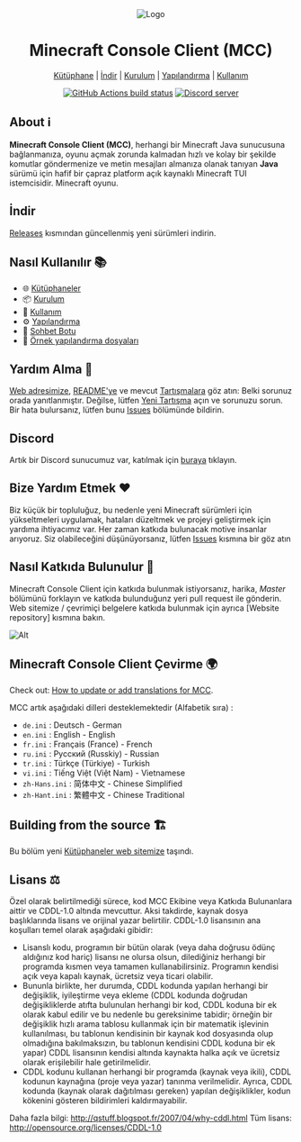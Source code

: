 <div align="center">

<img src="https://i.pics.rs/LLDhE.png" alt="Logo"/>

# Minecraft Console Client (MCC)

[Kütüphane](https://mccteam.github.io/) | [İndir](https://github.com/MCCTeam/Minecraft-Console-Client/releases/latest) | [Kurulum](https://mccteam.github.io/guide/installation.html) | [Yapılandırma](https://mccteam.github.io/guide/configuration.html) | [Kullanım](https://mccteam.github.io/guide/usage.html)

[![GitHub Actions build status](https://github.com/MCCTeam/Minecraft-Console-Client/actions/workflows/build-and-release.yml/badge.svg)](https://github.com/MCCTeam/Minecraft-Console-Client/releases/latest) <a href="https://discord.gg/sfBv4TtpC9"><img src="https://img.shields.io/discord/1018553894831403028?color=5865F2&logo=discord&logoColor=white" alt="Discord server" /></a>

</div>

## **About ℹ️**

**Minecraft Console Client (MCC)**, herhangi bir Minecraft Java sunucusuna bağlanmanıza, oyunu açmak zorunda kalmadan hızlı ve kolay bir şekilde komutlar göndermenize ve metin mesajları almanıza olanak tanıyan **Java** sürümü için hafif bir çapraz platform açık kaynaklı Minecraft TUI istemcisidir. Minecraft oyunu.

## İndir

[Releases](https://github.com/MCCTeam/Minecraft-Console-Client/releases/latest) kısmından güncellenmiş yeni sürümleri indirin.

## Nasıl Kullanılır 📚

-   🌐 [Kütüphaneler](https://mccteam.github.io/)
-   📦 [Kurulum](https://mccteam.github.io/guide/installation.html)
-   📖 [Kullanım](https://mccteam.github.io/guide/usage.html)
-   ⚙️ [Yapılandırma](https://mccteam.github.io/guide/configuration.html)
-   🤖 [Sohbet Botu](https://mccteam.github.io/guide/chat-bots.html)
-   📝 [Örnek yapılandırma dosyaları](MinecraftClient/config/)

## Yardım Alma 🙋

[Web adresimize](https://mccteam.github.io/), [README'ye](https://github.com/MCCTeam/Minecraft-Console-Client/tree/master/MinecraftClient/config#minecraft-console-client-user-manual) ve mevcut [Tartışmalara](https://github.com/MCCTeam/Minecraft-Console-Client/discussions) göz atın: Belki sorunuz orada yanıtlanmıştır. Değilse, lütfen [Yeni Tartışma](https://github.com/MCCTeam/Minecraft-Console-Client/discussions/new) açın ve sorunuzu sorun. Bir hata bulursanız, lütfen bunu [Issues](https://github.com/MCCTeam/Minecraft-Console-Client/issues) bölümünde bildirin.

## Discord

Artık bir Discord sunucumuz var, katılmak için [buraya](https://discord.gg/sfBv4TtpC9) tıklayın.

## Bize Yardım Etmek ❤️

Biz küçük bir topluluğuz, bu nedenle yeni Minecraft sürümleri için yükseltmeleri uygulamak, hataları düzeltmek ve projeyi geliştirmek için yardıma ihtiyacımız var. Her zaman katkıda bulunacak motive insanlar arıyoruz. Siz olabileceğini düşünüyorsanız, lütfen [Issues](https://github.com/MCCTeam/Minecraft-Console-Client/issues?q=is%3Aissue+is%3Aopen+label%3Awaiting-for%3Acontributor) kısmına bir göz atın

## Nasıl Katkıda Bulunulur 📝

Minecraft Console Client için katkıda bulunmak istiyorsanız, harika, _Master_ bölümünü forklayın ve katkıda bulunduğunz yeri pull request ile gönderin. Web sitemize / çevrimiçi belgelere katkıda bulunmak için ayrıca [Website repository] kısmına bakın.

![Alt](https://repobeats.axiom.co/api/embed/c8a6c7c47fde8fcbe3727a21eab46e6b39dff60d.svg "Repobeats analytics image")

## Minecraft Console Client Çevirme 🌍

Check out: [How to update or add translations for MCC](https://mccteam.github.io/guide/contibuting.html#translations).

MCC artık aşağıdaki dilleri desteklemektedir (Alfabetik sıra) :
  * `de.ini` : Deutsch - German
  * `en.ini` : English - English
  * `fr.ini` : Français (France) - French
  * `ru.ini` : Русский (Russkiy) - Russian
  * `tr.ini` : Türkçe (Türkiye) - Turkish
  * `vi.ini` : Tiếng Việt (Việt Nam) - Vietnamese
  * `zh-Hans.ini` : 简体中文 - Chinese Simplified
  * `zh-Hant.ini` : 繁體中文 - Chinese Traditional

## Building from the source 🏗️

Bu bölüm yeni [Kütüphaneler web sitemize](https://mccteam.github.io/guide/installation.html#building-from-the-source-code) taşındı.

## Lisans ⚖️

Özel olarak belirtilmediği sürece, kod MCC Ekibine veya Katkıda Bulunanlara aittir ve CDDL-1.0 altında mevcuttur. Aksi takdirde, kaynak dosya başlıklarında lisans ve orijinal yazar belirtilir. CDDL-1.0 lisansının ana koşulları temel olarak aşağıdaki gibidir:

-   Lisanslı kodu, programın bir bütün olarak (veya daha doğrusu ödünç aldığınız kod hariç) lisansı ne olursa olsun, dilediğiniz herhangi bir programda kısmen veya tamamen kullanabilirsiniz. Programın kendisi açık veya kapalı kaynak, ücretsiz veya ticari olabilir.
-   Bununla birlikte, her durumda, CDDL kodunda yapılan herhangi bir değişiklik, iyileştirme veya ekleme (CDDL kodunda doğrudan değişikliklerde atıfta bulunulan herhangi bir kod, CDDL koduna bir ek olarak kabul edilir ve bu nedenle bu gereksinime tabidir; örneğin bir değişiklik hızlı arama tablosu kullanmak için bir matematik işlevinin kullanılması, bu tablonun kendisinin bir kaynak kod dosyasında olup olmadığına bakılmaksızın, bu tablonun kendisini CDDL koduna bir ek yapar) CDDL lisansının kendisi altında kaynakta halka açık ve ücretsiz olarak erişilebilir hale getirilmelidir.
-   CDDL kodunu kullanan herhangi bir programda (kaynak veya ikili), CDDL kodunun kaynağına (proje veya yazar) tanınma verilmelidir. Ayrıca, CDDL kodunda (kaynak olarak dağıtılması gereken) yapılan değişiklikler, kodun kökenini gösteren bildirimleri kaldırmayabilir.

Daha fazla bilgi: http://qstuff.blogspot.fr/2007/04/why-cddl.html Tüm lisans: http://opensource.org/licenses/CDDL-1.0

